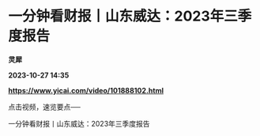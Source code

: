 # 一分钟看财报丨山东威达：2023年三季度报告
**灵犀**

**2023-10-27 14:35**

**https://www.yicai.com/video/101888102.html**

点击视频，速览要点──

一分钟看财报丨山东威达：2023年三季度报告